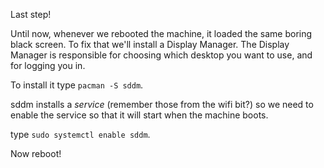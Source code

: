 Last step!

Until now, whenever we rebooted the machine, it loaded the same boring black screen. To fix that we'll install a Display Manager. The Display Manager is responsible for choosing which desktop you want to use, and for logging you in.

To install it type `pacman -S sddm`.

sddm installs a *service* (remember those from the wifi bit?) so we need to enable the service so that it will start when the machine boots.

type `sudo systemctl enable sddm`.

Now reboot!
